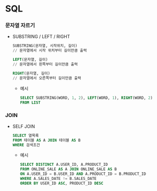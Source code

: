 # SQL

### 문자열 자르기

- SUBSTRING / LEFT / RIGHT
  
  ```sql
  SUBSTRING(문자열, 시작위치, 길이)
  // 문자열에서 시작 위치부터 길이만큼 출력
  
  LEFT(문자열, 길이)
  // 문자열에서 왼쪽부터 길이만큼 출력
  
  RIGHT(문자열, 길이)
  // 문자열에서 오른쪽부터 길이만큼 출력
  ```
  
  - 예시
    
    ```sql
    SELECT SUBSTRING(WORD, 1, 2), LEFT(WORD, 1), RIGHT(WORD, 2)
    FROM LIST
    ```

### JOIN

- SELF JOIN
  
  ```sql
  SELECT 열목록
  FROM 테이블 AS A JOIN 테이블 AS B
  WHERE 검색조건
  ```
  
  - 예시
    
    ```sql
    SELECT DISTINCT A.USER_ID, A.PRODUCT_ID
    FROM ONLINE_SALE AS A JOIN ONLINE_SALE AS B
    ON A.USER_ID = B.USER_ID AND A.PRODUCT_ID = B.PRODUCT_ID
    WHERE A.SALES_DATE != B.SALES_DATE
    ORDER BY USER_ID ASC, PRODUCT_ID DESC
    ```
